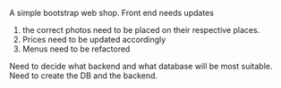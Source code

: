 A simple bootstrap web shop.
Front end needs updates 
1. the correct photos need to be placed on their respective places.
2. Prices need to be updated accordingly
3. Menus need to be refactored

Need to decide what backend and what database will be most suitable.
Need to create the DB and the backend.
